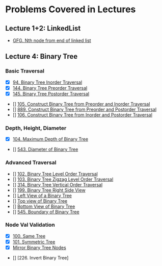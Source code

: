 # Problems Covered in Lectures
## Lecture 1+2: LinkedList
- [GFG. Nth node from end of linked list](https://practice.geeksforgeeks.org/problems/nth-node-from-end-of-linked-list/1)

## Lecture 4: Binary Tree
### Basic Traversal
- [x] [94. Binary Tree Inorder Traversal](https://leetcode.com/problems/binary-tree-inorder-traversal/)
- [x] [144. Binary Tree Preorder Traversal](https://leetcode.com/problems/binary-tree-preorder-traversal/)
- [x] [145. Binary Tree Postorder Traversal](https://leetcode.com/problems/binary-tree-postorder-traversal/)
- [] [105. Construct Binary Tree from Preorder and Inorder Traversal](https://leetcode.com/problems/construct-binary-tree-from-preorder-and-inorder-traversal/)
- [] [889. Construct Binary Tree from Preorder and Postorder Traversal](https://leetcode.com/problems/construct-binary-tree-from-preorder-and-postorder-traversal/)
- [] [106. Construct Binary Tree from Inorder and Postorder Traversal](https://leetcode.com/problems/construct-binary-tree-from-inorder-and-postorder-traversal/)

### Depth, Height, Diameter
- [x] [104. Maximum Depth of Binary Tree](https://leetcode.com/problems/maximum-depth-of-binary-tree/)
- [] [543. Diameter of Binary Tree](https://leetcode.com/problems/diameter-of-binary-tree/)

### Advanced Traversal
- [] [102. Binary Tree Level Order Traversal](https://leetcode.com/problems/binary-tree-level-order-traversal/)
- [] [103. Binary Tree Zigzag Level Order Traversal](https://leetcode.com/problems/binary-tree-zigzag-level-order-traversal/)
- [] [314. Binary Tree Vertical Order Traversal](https://leetcode.com/problems/binary-tree-vertical-order-traversal/)
- [] [199. Binary Tree Right Side View](https://leetcode.com/problems/binary-tree-right-side-view/)
- [] [Left View of a Binary Tree](https://www.interviewbit.com/blog/left-view-of-a-binary-tree/)
- [] [Top view of Binary Tree](https://www.interviewbit.com/blog/top-view-of-binary-tree/)
- [] [Bottom View of Binary Tree](https://www.interviewbit.com/blog/bottom-view-of-binary-tree/)
- [] [545. Boundary of Binary Tree](https://leetcode.com/problems/boundary-of-binary-tree/)


### Node Val Validation
- [x] [100. Same Tree](https://leetcode.com/problems/same-tree/)
- [x] [101. Symmetric Tree](https://leetcode.com/problems/symmetric-tree/)
- [x] [Mirror Binary Tree Nodes](https://www.educative.io/m/mirror-binary-tree-nodes)
- [] [226. Invert Binary Tree]


